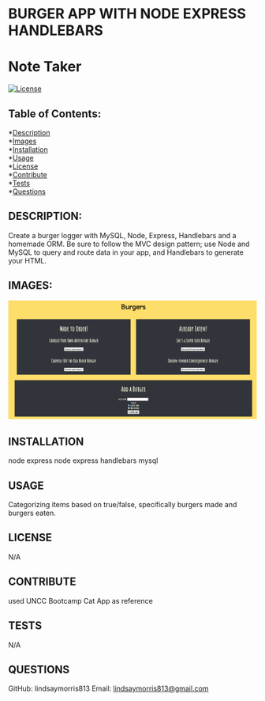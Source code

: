 # BURGER APP WITH NODE EXPRESS HANDLEBARS

# Note Taker
[![License](https://img.shields.io/static/v1?label=license&message=NONE&color=success)](https://github.com/lindsaymorris813/noteaker)

## Table of Contents:
*[Description](#description)  
*[Images](#images)  
*[Installation](#installation)  
*[Usage](#usage)  
*[License](#license)  
*[Contribute](#contribute)  
*[Tests](#tests)  
*[Questions](#questions)  

## DESCRIPTION:

Create a burger logger with MySQL, Node, Express, Handlebars and a homemade ORM. Be sure to follow the MVC design pattern; use Node and MySQL to query and route data in your app, and Handlebars to generate your HTML.

## IMAGES:

![DeployedSite](public/assets/img/deployedSite.png)

## INSTALLATION

node express
node express handlebars
mysql

## USAGE

Categorizing items based on true/false, specifically burgers made and burgers eaten.

## LICENSE

N/A

## CONTRIBUTE

used UNCC Bootcamp Cat App as reference

## TESTS

N/A

## QUESTIONS

GitHub: lindsaymorris813
Email: lindsaymorris813@gmail.com